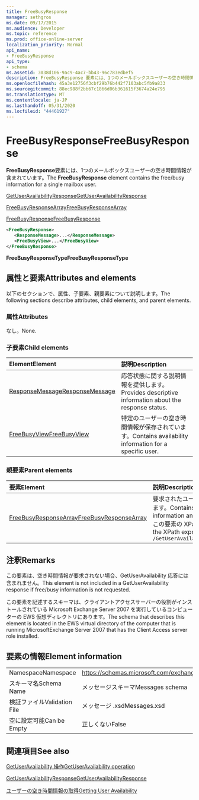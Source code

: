 ```yaml
---
title: FreeBusyResponse
manager: sethgros
ms.date: 09/17/2015
ms.audience: Developer
ms.topic: reference
ms.prod: office-online-server
localization_priority: Normal
api_name:
- FreeBusyResponse
api_type:
- schema
ms.assetid: 3038d106-9ac9-4ac7-bb43-96c783edbef5
description: FreeBusyResponse 要素には、1つのメールボックスユーザーの空き時間情報が含まれています。
ms.openlocfilehash: 45a3e12756f3cbf29b76b442f7103abc5fb9a833
ms.sourcegitcommit: 88ec988f2bb67c1866d06b361615f3674a24e795
ms.translationtype: MT
ms.contentlocale: ja-JP
ms.lasthandoff: 05/31/2020
ms.locfileid: "44461927"
---
```

# <a name="freebusyresponse"></a><span data-ttu-id="48b2a-103">FreeBusyResponse</span><span class="sxs-lookup"><span data-stu-id="48b2a-103">FreeBusyResponse</span></span>

<span data-ttu-id="48b2a-104">**FreeBusyResponse**要素には、1つのメールボックスユーザーの空き時間情報が含まれています。</span><span class="sxs-lookup"><span data-stu-id="48b2a-104">The **FreeBusyResponse** element contains the free/busy information for a single mailbox user.</span></span> 
  
[<span data-ttu-id="48b2a-105">GetUserAvailabilityResponse</span><span class="sxs-lookup"><span data-stu-id="48b2a-105">GetUserAvailabilityResponse</span></span>](getuseravailabilityresponse.md)
  
[<span data-ttu-id="48b2a-106">FreeBusyResponseArray</span><span class="sxs-lookup"><span data-stu-id="48b2a-106">FreeBusyResponseArray</span></span>](freebusyresponsearray.md)
  
[<span data-ttu-id="48b2a-107">FreeBusyResponse</span><span class="sxs-lookup"><span data-stu-id="48b2a-107">FreeBusyResponse</span></span>](freebusyresponse.md)
  
```xml
<FreeBusyResponse>
   <ResponseMessage>...</ResponseMessage>
   <FreeBusyView>...</FreeBusyView>
</FreeBusyResponse>
```

 <span data-ttu-id="48b2a-108">**FreeBusyResponseType**</span><span class="sxs-lookup"><span data-stu-id="48b2a-108">**FreeBusyResponseType**</span></span>
## <a name="attributes-and-elements"></a><span data-ttu-id="48b2a-109">属性と要素</span><span class="sxs-lookup"><span data-stu-id="48b2a-109">Attributes and elements</span></span>

<span data-ttu-id="48b2a-110">以下のセクションで、属性、子要素、親要素について説明します。</span><span class="sxs-lookup"><span data-stu-id="48b2a-110">The following sections describe attributes, child elements, and parent elements.</span></span>
  
### <a name="attributes"></a><span data-ttu-id="48b2a-111">属性</span><span class="sxs-lookup"><span data-stu-id="48b2a-111">Attributes</span></span>

<span data-ttu-id="48b2a-112">なし。</span><span class="sxs-lookup"><span data-stu-id="48b2a-112">None.</span></span>
  
### <a name="child-elements"></a><span data-ttu-id="48b2a-113">子要素</span><span class="sxs-lookup"><span data-stu-id="48b2a-113">Child elements</span></span>

|<span data-ttu-id="48b2a-114">**Element**</span><span class="sxs-lookup"><span data-stu-id="48b2a-114">**Element**</span></span>|<span data-ttu-id="48b2a-115">**説明**</span><span class="sxs-lookup"><span data-stu-id="48b2a-115">**Description**</span></span>|
|:-----|:-----|
|[<span data-ttu-id="48b2a-116">ResponseMessage</span><span class="sxs-lookup"><span data-stu-id="48b2a-116">ResponseMessage</span></span>](responsemessage.md) <br/> |<span data-ttu-id="48b2a-117">応答状態に関する説明情報を提供します。</span><span class="sxs-lookup"><span data-stu-id="48b2a-117">Provides descriptive information about the response status.</span></span>  <br/> |
|[<span data-ttu-id="48b2a-118">FreeBusyView</span><span class="sxs-lookup"><span data-stu-id="48b2a-118">FreeBusyView</span></span>](freebusyview.md) <br/> |<span data-ttu-id="48b2a-119">特定のユーザーの空き時間情報が保存されています。</span><span class="sxs-lookup"><span data-stu-id="48b2a-119">Contains availability information for a specific user.</span></span>  <br/> |
   
### <a name="parent-elements"></a><span data-ttu-id="48b2a-120">親要素</span><span class="sxs-lookup"><span data-stu-id="48b2a-120">Parent elements</span></span>

|<span data-ttu-id="48b2a-121">**要素**</span><span class="sxs-lookup"><span data-stu-id="48b2a-121">**Element**</span></span>|<span data-ttu-id="48b2a-122">**説明**</span><span class="sxs-lookup"><span data-stu-id="48b2a-122">**Description**</span></span>|
|:-----|:-----|
|[<span data-ttu-id="48b2a-123">FreeBusyResponseArray</span><span class="sxs-lookup"><span data-stu-id="48b2a-123">FreeBusyResponseArray</span></span>](freebusyresponsearray.md) <br/> |<span data-ttu-id="48b2a-124">要求されたユーザーの空き時間情報と応答の状態を含みます。</span><span class="sxs-lookup"><span data-stu-id="48b2a-124">Contains the requested users' availability information and the response status.</span></span>  <br/> <span data-ttu-id="48b2a-125">この要素の XPath 式を次に示します。</span><span class="sxs-lookup"><span data-stu-id="48b2a-125">The following is the XPath expression to this element:</span></span>  <br/>  `/GetUserAvailabilityResponse/FreeBusyResponseArray` <br/> |
   
## <a name="remarks"></a><span data-ttu-id="48b2a-126">注釈</span><span class="sxs-lookup"><span data-stu-id="48b2a-126">Remarks</span></span>

<span data-ttu-id="48b2a-127">この要素は、空き時間情報が要求されない場合、GetUserAvailability 応答には含まれません。</span><span class="sxs-lookup"><span data-stu-id="48b2a-127">This element is not included in a GetUserAvailability response if free/busy information is not requested.</span></span>
  
<span data-ttu-id="48b2a-128">この要素を記述するスキーマは、クライアントアクセスサーバーの役割がインストールされている Microsoft Exchange Server 2007 を実行しているコンピューターの EWS 仮想ディレクトリにあります。</span><span class="sxs-lookup"><span data-stu-id="48b2a-128">The schema that describes this element is located in the EWS virtual directory of the computer that is running MicrosoftExchange Server 2007 that has the Client Access server role installed.</span></span>
  
## <a name="element-information"></a><span data-ttu-id="48b2a-129">要素の情報</span><span class="sxs-lookup"><span data-stu-id="48b2a-129">Element information</span></span>

|||
|:-----|:-----|
|<span data-ttu-id="48b2a-130">Namespace</span><span class="sxs-lookup"><span data-stu-id="48b2a-130">Namespace</span></span>  <br/> |https://schemas.microsoft.com/exchange/services/2006/messages  <br/> |
|<span data-ttu-id="48b2a-131">スキーマ名</span><span class="sxs-lookup"><span data-stu-id="48b2a-131">Schema Name</span></span>  <br/> |<span data-ttu-id="48b2a-132">メッセージスキーマ</span><span class="sxs-lookup"><span data-stu-id="48b2a-132">Messages schema</span></span>  <br/> |
|<span data-ttu-id="48b2a-133">検証ファイル</span><span class="sxs-lookup"><span data-stu-id="48b2a-133">Validation File</span></span>  <br/> |<span data-ttu-id="48b2a-134">メッセージ .xsd</span><span class="sxs-lookup"><span data-stu-id="48b2a-134">Messages.xsd</span></span>  <br/> |
|<span data-ttu-id="48b2a-135">空に設定可能</span><span class="sxs-lookup"><span data-stu-id="48b2a-135">Can be Empty</span></span>  <br/> |<span data-ttu-id="48b2a-136">正しくない</span><span class="sxs-lookup"><span data-stu-id="48b2a-136">False</span></span>  <br/> |
   
## <a name="see-also"></a><span data-ttu-id="48b2a-137">関連項目</span><span class="sxs-lookup"><span data-stu-id="48b2a-137">See also</span></span>



[<span data-ttu-id="48b2a-138">GetUserAvailability 操作</span><span class="sxs-lookup"><span data-stu-id="48b2a-138">GetUserAvailability operation</span></span>](getuseravailability-operation.md)
  
[<span data-ttu-id="48b2a-139">GetUserAvailabilityResponse</span><span class="sxs-lookup"><span data-stu-id="48b2a-139">GetUserAvailabilityResponse</span></span>](getuseravailabilityresponse.md)


[<span data-ttu-id="48b2a-140">ユーザーの空き時間情報の取得</span><span class="sxs-lookup"><span data-stu-id="48b2a-140">Getting User Availability</span></span>](https://msdn.microsoft.com/library/d4133fcb-9b0f-4e6b-aadf-a389da83516a%28Office.15%29.aspx)

